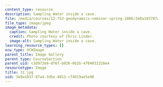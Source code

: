 ```yaml
---
content_type: resource
description: Sampling Water inside a cave.
file: /media/courses/12-753-geodynamics-seminar-spring-2006/3e0a103787a43d5e4013cf4019ae5e98_31.jpg
file_type: image/jpeg
image_metadata:
  caption: Sampling Water inside a cave.
  credit: Photo courtesy of Chris Linder.
  image-alt: Sampling Water inside a cave.
learning_resource_types: []
ocw_type: OCWImage
parent_title: Image Gallery
parent_type: CourseSection
parent_uid: c3d972e9-df6f-b026-6b2b-4704032328e4
resourcetype: Image
title: 31.jpg
uid: 3e0a1037-87a4-3d5e-4013-cf4019ae5e98
---
```

